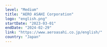 ```yaml
---
level: "Medium"
title: "AERO ASAHI Corporation"
logo: "english.png"
startDate: "2023-03-01"
endDate: "2024-02-29"
link: "https://www.aeroasahi.co.jp/english/"
country: "Japan"
---
```

